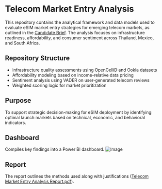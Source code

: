 # Telecom Market Entry Analysis

This repository contains the analytical framework and data models used to evaluate eSIM market entry strategies for emerging telecom markets, as outlined in the [Candidate Brief](https://github.com/user-attachments/files/20928648/Candidate.Brief.pdf). The analysis focuses on infrastructure readiness, affordability, and consumer sentiment across Thailand, Mexico, and South Africa.

## Repository Structure

- Infrastructure quality assessments using OpenCelliD and Ookla datasets
- Affordability modeling based on income-relative data pricing
- Sentiment analysis using VADER on user-generated telecom reviews
- Weighted scoring logic for market prioritization

## Purpose

To support strategic decision-making for eSIM deployment by identifying optimal launch markets based on technical, economic, and behavioral indicators.

## Dashboard

Compiles key findings into a Power BI dashboard.
![Image](https://github.com/user-attachments/assets/51a3d18a-57f3-40ed-a415-3c9e9608af23)


## Report

The report outlines the methods used along with justifications ([Telecom Market Entry Analysis Report.pdf](https://github.com/user-attachments/files/20980443/Telecom.Market.Entry.Analysis.Report.pdf)). 
